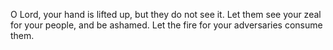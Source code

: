 O Lord, your hand is lifted up, but they do not see it. Let them see your zeal for your people, and be ashamed. Let the fire for your adversaries consume them.
